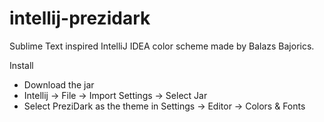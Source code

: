 intellij-prezidark
==================

Sublime Text inspired IntelliJ IDEA color scheme made by Balazs Bajorics.


Install
- Download the jar
- Intellij -> File -> Import Settings -> Select Jar
- Select PreziDark as the theme in Settings -> Editor -> Colors & Fonts
